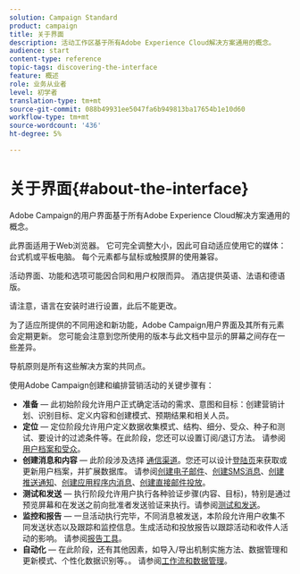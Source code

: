 ```yaml
---
solution: Campaign Standard
product: campaign
title: 关于界面
description: 活动工作区基于所有Adobe Experience Cloud解决方案通用的概念。
audience: start
content-type: reference
topic-tags: discovering-the-interface
feature: 概述
role: 业务从业者
level: 初学者
translation-type: tm+mt
source-git-commit: 088b49931ee5047fa6b949813ba17654b1e10d60
workflow-type: tm+mt
source-wordcount: '436'
ht-degree: 5%

---
```



# 关于界面{#about-the-interface}

Adobe Campaign的用户界面基于所有Adobe Experience Cloud解决方案通用的概念。

此界面适用于Web浏览器。 它可完全调整大小，因此可自动适应使用它的媒体：台式机或平板电脑。 每个元素都与鼠标或触摸屏的使用兼容。

活动界面、功能和选项可能因合同和用户权限而异。 酒店提供英语、法语和德语版。

请注意，语言在安装时进行设置，此后不能更改。

为了适应所提供的不同用途和新功能，Adobe Campaign用户界面及其所有元素会定期更新。 您可能会注意到您所使用的版本与此文档中显示的屏幕之间存在一些差异。

导航原则是所有这些解决方案的共同点。

使用Adobe Campaign创建和编排营销活动的关键步骤有：

* **准备**  — 此初始阶段允许用户正式确定活动的需求、意图和目标：创建营销计划、识别目标、定义内容和创建模式、预期结果和相关人员。
* **定位**  — 定位阶段允许用户定义数据收集模式、结构、细分、受众、种子和测试、要设计的过滤条件等。在此阶段，您还可以设置订阅/退订方法。 请参阅[用户档案和受众](../../audiences/using/about-profiles.md)。
* **创建消息和内容**  — 此阶段涉及选择 [通信渠道](../../channels/using/get-started-communication-channels.md)。您还可以设计[登陆页](../../channels/using/getting-started-with-landing-pages.md)来获取或更新用户档案，并扩展数据库。 请参阅[创建电子邮件](../../channels/using/creating-an-email.md)、[创建SMS消息](../../channels/using/creating-an-sms-message.md)、[创建推送通知](../../channels/using/preparing-and-sending-a-push-notification.md)、[创建应用程序内消息](../../channels/using/about-in-app-messaging.md)、[创建直接邮件投放](../../channels/using/creating-the-direct-mail.md)。
* **测试和发送**  — 执行阶段允许用户执行各种验证步骤(内容、目标)，特别是通过预览屏幕和在发送之前向批准者发送验证来执行。请参阅[测试和发送](../../sending/using/get-started-sending-messages.md)。
* **监控和报告**  — 一旦活动执行完毕，不同消息被发送，本阶段允许用户收集不同发送状态以及跟踪和监控信息。生成活动和投放报告以跟踪活动和收件人活动的影响。 请参阅[报告工具](../../reporting/using/about-dynamic-reports.md)。
* **自动化**  — 在此阶段，还有其他因素，如导入/导出机制实施方法、数据管理和更新模式、个性化数据识别等。。 请参阅[工作流和数据管理](../../automating/using/get-started-workflows.md)。